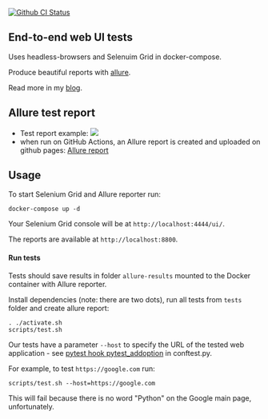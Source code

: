 [![Github CI Status](https://github.com/andgineer/e2e-tests/workflows/ci/badge.svg)](https://github.com/andgineer/e2e-tests/actions)
## End-to-end web UI tests

Uses headless-browsers and Selenuim Grid in docker-compose.

Produce beautiful reports with [allure](https://github.com/allure-framework/allure2).

Read more in my [blog](https://sorokin.engineer/posts/en/e2e_tests.html).

## Allure test report
- Test report example: ![](/img/allure-report.png)
- when run on GitHub Actions, an Allure report is created and uploaded on github pages: [Allure report](https://andgineer.github.io/e2e-tests/builds/tests/)

## Usage

To start Selenium Grid and Allure reporter run:

    docker-compose up -d

Your Selenium Grid console will be at `http://localhost:4444/ui/`.

The reports are available at `http://localhost:8800`.

#### Run tests

Tests should save results in folder `allure-results` mounted 
to the Docker container with Allure reporter.

Install dependencies (note: there are two dots), 
run all tests from `tests` folder and create allure report:

    . ./activate.sh
    scripts/test.sh

Our tests have a parameter `--host` to specify the URL of 
the tested web application - see 
[pytest hook pytest_addoption](https://docs.pytest.org/en/latest/how-to/writing_hook_functions.html#using-hooks-in-pytest-addoption)
in conftest.py. 

For example, to test `https://google.com` run:

    scripts/test.sh --host=https://google.com

This will fail because there is no word "Python" on 
the Google main page, unfortunately.


